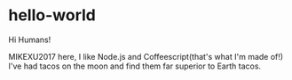 # hello-world

Hi Humans!

MIKEXU2017 here, I like Node.js and Coffeescript(that's what I'm made of!)
I've had tacos on the moon and find them far superior to Earth tacos.
